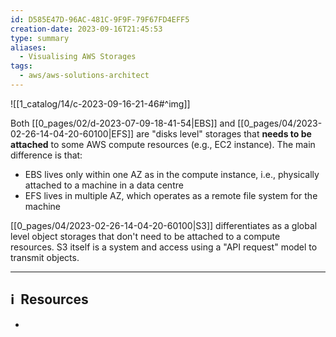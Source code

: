 ```yaml
---
id: D585E47D-96AC-481C-9F9F-79F67FD4EFF5
creation-date: 2023-09-16T21:45:53
type: summary
aliases:
  - Visualising AWS Storages
tags:
  - aws/aws-solutions-architect
---
```


![[1_catalog/14/c-2023-09-16-21-46#^img]]

Both [[0_pages/02/d-2023-07-09-18-41-54|EBS]] and [[0_pages/04/2023-02-26-14-04-20-60100|EFS]] are "disks level" storages that **needs to be attached** to some AWS compute resources (e.g., EC2 instance). The main difference is that: 
- EBS lives only within one AZ as in the compute instance, i.e., physically attached to a machine in a data centre
- EFS lives in multiple AZ, which operates as a remote file system for the machine

[[0_pages/04/2023-02-26-14-04-20-60100|S3]] differentiates as a global level object storages that don't need to be attached to a compute resources. S3 itself is a system and access using a "API request" model to transmit objects. 



---
## ℹ️  Resources
- 